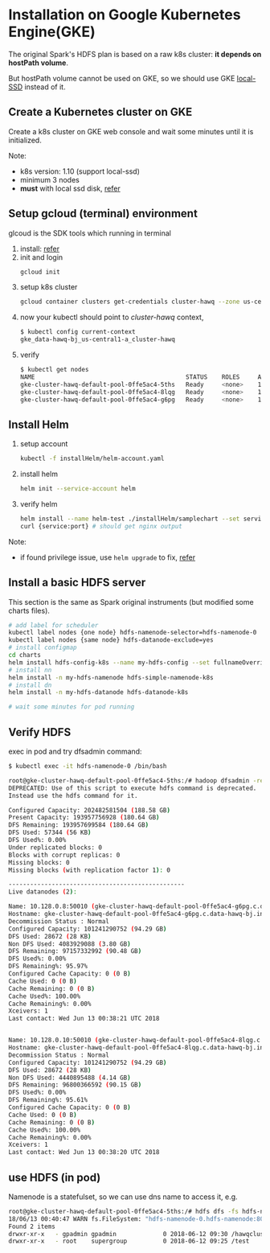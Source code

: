 # Installation on Google Kubernetes Engine(GKE)
The original Spark's HDFS plan is based on a raw k8s cluster: 
**it depends on hostPath volume**.

But hostPath volume cannot be used on GKE, so we should use 
GKE [local-SSD](https://cloud.google.com/kubernetes-engine/docs/concepts/local-ssd) instead of it.

## Create a Kubernetes cluster on GKE
Create a k8s cluster on GKE web console and wait some minutes until it is initialized.

Note:
* k8s version: 1.10 (support local-ssd)
* minimum 3 nodes
* **must** with local ssd disk, [refer]( https://cloud.google.com/kubernetes-engine/docs/concepts/local-ssd#create)

## Setup gcloud (terminal) environment
glcoud is the SDK tools which running in terminal

1. install: [refer](https://cloud.google.com/sdk/docs/downloads-interactive)
2. init and login
    ```bash
    gcloud init
    ```
3. setup k8s cluster
    ```bash
    gcloud container clusters get-credentials cluster-hawq --zone us-central1-a --project data-hawq-bj
    ```
4. now your kubectl should point to *cluster-hawq* context, 
    ```bash
    $ kubectl config current-context
    gke_data-hawq-bj_us-central1-a_cluster-hawq
    ```    
5. verify
    ```bash
    $ kubectl get nodes
    NAME                                          STATUS    ROLES     AGE       VERSION
    gke-cluster-hawq-default-pool-0ffe5ac4-5ths   Ready     <none>    1d        v1.10.2-gke.3
    gke-cluster-hawq-default-pool-0ffe5ac4-8lqg   Ready     <none>    1d        v1.10.2-gke.3
    gke-cluster-hawq-default-pool-0ffe5ac4-g6pg   Ready     <none>    1d        v1.10.2-gke.3
    ```

## Install Helm
1. setup account
    ```bash
    kubectl -f installHelm/helm-account.yaml
    ```
2. install helm
    ```bash
    helm init --service-account helm
    ```
3. verify helm
    ```bash
    helm install --name helm-test ./installHelm/samplechart --set service.type=LoadBalancer
    curl {service:port} # should get nginx output
    ```
Note:
* if found privilege issue, use ```helm upgrade``` to fix, [refer](https://github.com/kubernetes/helm/issues/3130)

## Install a basic HDFS server
This section is the same as Spark original instruments (but modified some charts files).
```bash
# add label for scheduler
kubectl label nodes {one node} hdfs-namenode-selector=hdfs-namenode-0
kubectl label nodes {same node} hdfs-datanode-exclude=yes
# install configmap
cd charts
helm install hdfs-config-k8s --name my-hdfs-config --set fullnameOverride=hdfs-config
# install nn
helm install -n my-hdfs-namenode hdfs-simple-namenode-k8s
# install dn
helm install -n my-hdfs-datanode hdfs-datanode-k8s

# wait some minutes for pod running
```

## Verify HDFS
exec in pod and try dfsadmin command:
```bash
$ kubectl exec -it hdfs-namenode-0 /bin/bash

root@gke-cluster-hawq-default-pool-0ffe5ac4-5ths:/# hadoop dfsadmin -report
DEPRECATED: Use of this script to execute hdfs command is deprecated.
Instead use the hdfs command for it.

Configured Capacity: 202482581504 (188.58 GB)
Present Capacity: 193957756928 (180.64 GB)
DFS Remaining: 193957699584 (180.64 GB)
DFS Used: 57344 (56 KB)
DFS Used%: 0.00%
Under replicated blocks: 0
Blocks with corrupt replicas: 0
Missing blocks: 0
Missing blocks (with replication factor 1): 0

-------------------------------------------------
Live datanodes (2):

Name: 10.128.0.8:50010 (gke-cluster-hawq-default-pool-0ffe5ac4-g6pg.c.data-hawq-bj.internal)
Hostname: gke-cluster-hawq-default-pool-0ffe5ac4-g6pg.c.data-hawq-bj.internal
Decommission Status : Normal
Configured Capacity: 101241290752 (94.29 GB)
DFS Used: 28672 (28 KB)
Non DFS Used: 4083929088 (3.80 GB)
DFS Remaining: 97157332992 (90.48 GB)
DFS Used%: 0.00%
DFS Remaining%: 95.97%
Configured Cache Capacity: 0 (0 B)
Cache Used: 0 (0 B)
Cache Remaining: 0 (0 B)
Cache Used%: 100.00%
Cache Remaining%: 0.00%
Xceivers: 1
Last contact: Wed Jun 13 00:38:21 UTC 2018


Name: 10.128.0.10:50010 (gke-cluster-hawq-default-pool-0ffe5ac4-8lqg.c.data-hawq-bj.internal)
Hostname: gke-cluster-hawq-default-pool-0ffe5ac4-8lqg.c.data-hawq-bj.internal
Decommission Status : Normal
Configured Capacity: 101241290752 (94.29 GB)
DFS Used: 28672 (28 KB)
Non DFS Used: 4440895488 (4.14 GB)
DFS Remaining: 96800366592 (90.15 GB)
DFS Used%: 0.00%
DFS Remaining%: 95.61%
Configured Cache Capacity: 0 (0 B)
Cache Used: 0 (0 B)
Cache Remaining: 0 (0 B)
Cache Used%: 100.00%
Cache Remaining%: 0.00%
Xceivers: 1
Last contact: Wed Jun 13 00:38:20 UTC 2018

```

## use HDFS (in pod)
Namenode is a statefulset, so we can use dns name to access it, e.g.
```bash
root@gke-cluster-hawq-default-pool-0ffe5ac4-5ths:/# hdfs dfs -fs hdfs-namenode-0.hdfs-namenode:8020 -ls /
18/06/13 00:40:47 WARN fs.FileSystem: "hdfs-namenode-0.hdfs-namenode:8020" is a deprecated filesystem name. Use "hdfs://hdfs-namenode-0.hdfs-namenode:8020/" instead.
Found 2 items
drwxr-xr-x   - gpadmin gpadmin             0 2018-06-12 09:30 /hawqcluster
drwxr-xr-x   - root    supergroup          0 2018-06-12 09:25 /test
```
